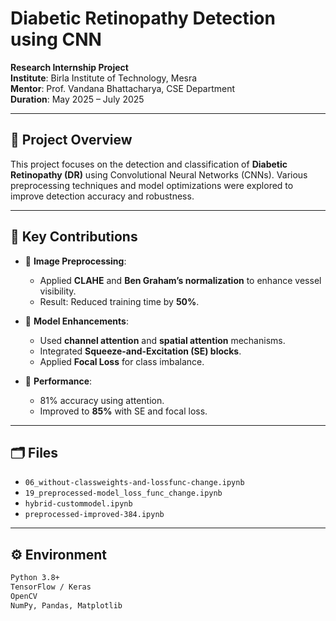 # Diabetic Retinopathy Detection using CNN

**Research Internship Project**  
**Institute**: Birla Institute of Technology, Mesra  
**Mentor**: Prof. Vandana Bhattacharya, CSE Department  
**Duration**: May 2025 – July 2025

---

## 🧠 Project Overview

This project focuses on the detection and classification of **Diabetic Retinopathy (DR)** using Convolutional Neural Networks (CNNs). Various preprocessing techniques and model optimizations were explored to improve detection accuracy and robustness.

---

## 📌 Key Contributions

- 🏥 **Image Preprocessing**:
  - Applied **CLAHE** and **Ben Graham’s normalization** to enhance vessel visibility.
  - Result: Reduced training time by **50%**.

- 🧠 **Model Enhancements**:
  - Used **channel attention** and **spatial attention** mechanisms.
  - Integrated **Squeeze-and-Excitation (SE) blocks**.
  - Applied **Focal Loss** for class imbalance.

- 🎯 **Performance**:
  - 81% accuracy using attention.
  - Improved to **85%** with SE and focal loss.

---

## 🗂️ Files

- `06_without-classweights-and-lossfunc-change.ipynb`
- `19_preprocessed-model_loss_func_change.ipynb`
- `hybrid-custommodel.ipynb`
- `preprocessed-improved-384.ipynb`

---

## ⚙️ Environment

```bash
Python 3.8+
TensorFlow / Keras
OpenCV
NumPy, Pandas, Matplotlib
